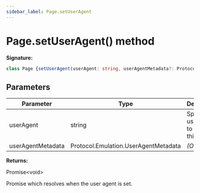 ```yaml
---
sidebar_label: Page.setUserAgent
---
```

# Page.setUserAgent() method

**Signature:**

```typescript
class Page {setUserAgent(userAgent: string, userAgentMetadata?: Protocol.Emulation.UserAgentMetadata): Promise<void>;}
```

## Parameters

|  Parameter | Type | Description |
|  --- | --- | --- |
|  userAgent | string | Specific user agent to use in this page |
|  userAgentMetadata | Protocol.Emulation.UserAgentMetadata | <i>(Optional)</i> |

**Returns:**

Promise&lt;void&gt;

Promise which resolves when the user agent is set.

